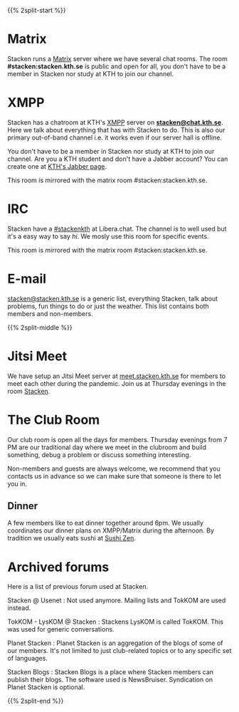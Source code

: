 <!-- 
.. title: Forum
.. slug: forum
.. description:
-->

{{% 2split-start %}}
# Matrix
Stacken runs a [Matrix](https://www.matrix.org) server where we have several chat rooms. The room **#stacken:stacken.kth.se** is public and open for all, you don't have to be a member in Stacken nor study at KTH to join our channel.

# XMPP
Stacken has a chatroom at KTH's [XMPP](https://xmpp.org/) server on **stacken@chat.kth.se**. Here we talk about everything that has with Stacken to do. This is also our primary out-of-band channel i.e. it works even if our server hall is offline.

You don't have to be a member in Stacken nor study at KTH to join our channel. Are you a KTH student and don't have a Jabber account? You can create one at [KTH's Jabber page](https://www.lan.kth.se/xmpp.html).

This room is mirrored with the matrix room #stacken:stacken.kth.se.

# IRC
Stacken have a [#stackenkth](/club/irc/) at Libera.chat. The channel is to well used but it's a easy way to say *hi*. We mosly use this room for specific events.

This room is mirrored with the matrix room #stacken:stacken.kth.se.

# E-mail
<stacken@stacken.kth.se> is a generic list, everything Stacken, talk about problems, fun things to do or just the weather. This list contains both members and non-members.

{{% 2split-middle %}}

# Jitsi Meet
We have setup an Jitsi Meet server at [meet.stacken.kth.se](https://meet.stacken.kth.se) for members to meet each other during the pandemic. Join us at Thursday evenings in the room [Stacken](https://meet.stacken.kth.se/Stacken).

# The Club Room
Our club room is open all the days for members. Thursday evenings from 7 PM are our traditional day where we meet in the clubroom and build something, debug a problem or discuss something interesting.

Non-members and guests are always welcome, we recommend that you contacts us in advance so we can make sure that someone is there to let you in.

## Dinner
A few members like to eat dinner together around 6pm. We usually coordinates our dinner plans on XMPP/Matrix during the afternoon. By tradition we usually eats sushi at [Sushi Zen](https://goo.gl/maps/UaM5MXWYdDE2).

# Archived forums
Here is a list of previous forum used at Stacken.

Stacken @ Usenet
: Not used anymore. Mailing lists and TokKOM are used instead.

TokKOM - LysKOM @ Stacken
: Stackens LysKOM is called TokKOM. This was used for generic conversations.
  
Planet Stacken
: Planet Stacken is an aggregation of the blogs of some of our members. It's not limited to just club-related topics or to any specific set of languages.

Stacken Blogs
: Stacken Blogs is a place where Stacken members can publish their blogs. The software used is NewsBruiser. Syndication on Planet Stacken is optional.

{{% 2split-end %}}
